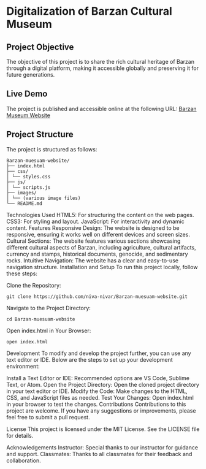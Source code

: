 # Digitalization of Barzan Cultural Museum

## Project Objective
The objective of this project is to share the rich cultural heritage of Barzan through a digital platform, making it accessible globally and preserving it for future generations.

## Live Demo
The project is published and accessible online at the following URL:
[Barzan Museum Website](https://niva-nivar.github.io/Barzan-muesuam-website/index.html)

## Project Structure
The project is structured as follows:
```
Barzan-muesuam-website/
├── index.html
├── css/
│ └── styles.css
├── js/
│ └── scripts.js
├── images/
│ └── (various image files)
└── README.md
```

Technologies Used
HTML5: For structuring the content on the web pages.
CSS3: For styling and layout.
JavaScript: For interactivity and dynamic content.
Features
Responsive Design: The website is designed to be responsive, ensuring it works well on different devices and screen sizes.
Cultural Sections: The website features various sections showcasing different cultural aspects of Barzan, including agriculture, cultural artifacts, currency and stamps, historical documents, genocide, and sedimentary rocks.
Intuitive Navigation: The website has a clear and easy-to-use navigation structure.
Installation and Setup
To run this project locally, follow these steps:

Clone the Repository:
```
git clone https://github.com/niva-nivar/Barzan-muesuam-website.git
```

Navigate to the Project Directory:
```
cd Barzan-muesuam-website
```

Open index.html in Your Browser:
```
open index.html
```

Development
To modify and develop the project further, you can use any text editor or IDE. Below are the steps to set up your development environment:

Install a Text Editor or IDE: Recommended options are VS Code, Sublime Text, or Atom.
Open the Project Directory: Open the cloned project directory in your text editor or IDE.
Modify the Code: Make changes to the HTML, CSS, and JavaScript files as needed.
Test Your Changes: Open index.html in your browser to test the changes.
Contributions
Contributions to this project are welcome. If you have any suggestions or improvements, please feel free to submit a pull request.

License
This project is licensed under the MIT License. See the LICENSE file for details.

Acknowledgements
Instructor: Special thanks to our instructor for guidance and support.
Classmates: Thanks to all classmates for their feedback and collaboration.
